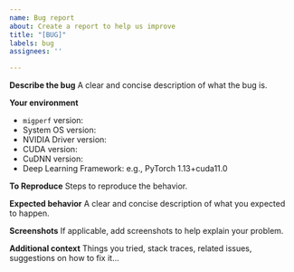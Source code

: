 ```yaml
---
name: Bug report
about: Create a report to help us improve
title: "[BUG]"
labels: bug
assignees: ''

---
```


**Describe the bug**
A clear and concise description of what the bug is.

**Your environment**
- `migperf` version:
- System OS version:
- NVIDIA Driver version:
- CUDA version:
- CuDNN version:
- Deep Learning Framework: e.g., PyTorch 1.13+cuda11.0

**To Reproduce**
Steps to reproduce the behavior.

**Expected behavior**
A clear and concise description of what you expected to happen.

**Screenshots**
If applicable, add screenshots to help explain your problem.

**Additional context**
Things you tried, stack traces, related issues, suggestions on how to fix it...

